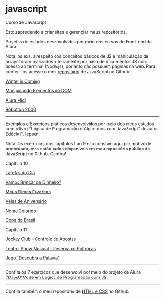 # javascript
 Curso de Javascript

 Estou apredendo a criar sites e gerenciar meus repositórios.

 Projetos de estudos desenvolvidos por meio dos cursos de Front-end da Alura.

 <p>Nota: os exs. a respeito dos conceitos básicos de JS e manipulação de arrays foram realizados inteiramente por meio de documentos JS com acesso ao terminal (Node.js), portanto não possuem páginas na web. Para conferi-los acesse o meu <a href="https://github.com/Matheus-Pombeiro/javascript">repositório</a> de JavaScript no Github.</p>

 <a href="https://matheus-pombeiro.github.io/javascript/winter-is-coming/index.html">Winter is Coming</a>

 <a href="https://matheus-pombeiro.github.io/javascript/manipulando-elementos-dom/index.html">Manipulando Elementos no DOM</a>

 <a href="https://matheus-pombeiro.github.io/javascript/alura-midi/index.html">Alura Midi</a>

 <a href="https://matheus-pombeiro.github.io/javascript/robotron-2000/index.html">Robotron 2000</a>

 <hr>

 Exemplos e Exercícos práticos desenvolvidos por meio dos meus estudos com o livro "Lógica de Programação e Algoritmos com JavaScript" do autor Edécio F. Iepsen.

 <p>Nota: Os exercícios dos capítulos 1 ao 9 não constam aqui por motivo de praticidade, mas estão todos disponíveis em meu repositório público de JavaScript no Github. Confira!</p>

 <p>Capítulo 10</p>

 <a href="https://matheus-pombeiro.github.io/javascript/livrojs/cap10/ex10-1/index.html">Tarefas do Dia</a>

 <a href="https://matheus-pombeiro.github.io/javascript/livrojs/cap10/ex10-2/index.html">Vamos Brincar de Dinheiro?</a>

 <a href="https://matheus-pombeiro.github.io/javascript/livrojs/cap10/ex10-3/index.html">Meus Filmes Favoritos</a>

 <a href="https://matheus-pombeiro.github.io/javascript/livrojs/cap10/ex10-4/index.html">Velas de Aniversário</a>

 <a href="https://matheus-pombeiro.github.io/javascript/livrojs/cap10/ex10-5/index.html">Nome Colorido</a>

 <a href="https://matheus-pombeiro.github.io/javascript/livrojs/cap10/ex10-6/index.html">Copa do Brasil</a>

 <p>Capítulo 11</p>

 <a href="https://matheus-pombeiro.github.io/javascript/livrojs/cap11/ex11-1/index.html">Jockey Club - Controle de Apostas</a>

 <a href="https://matheus-pombeiro.github.io/javascript/livrojs/cap11/ex11-2/index.html">Teatro: Show Musical - Reserva de Poltronas</a>

 <a href="https://matheus-pombeiro.github.io/javascript/livrojs/cap11/ex11-3/index.html">Jogo "Descubra a Palavra"</a>

 <hr>

 <p>Confira os 7 exercícos que desenvolvi por meio do projeto da Alura <a href="https://github.com/Matheus-Pombeiro/javascript/tree/main/seven-days-of-code-alura-js">7DaysOfCode em Lógica de Programação com JS</a>.</p>

 <hr>

 <p>Confira também o meu repositório de <a href="https://matheus-pombeiro.github.io/html-css">HTML e CSS</a> no Github.</p>
